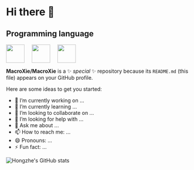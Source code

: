 # Hi there 👋

## Programming language

<img src="https://simpleicons.org/icons/python.svg" width="50" height="50" style="margin-right: 20px;"><img src="https://simpleicons.org/icons/javascript.svg" width="50" height="50" style="margin-right: 20px;"><img src="https://simpleicons.org/icons/django.svg" width="50" height="50" style="margin-right: 20px;">




**MacroXie/MacroXie** is a ✨ _special_ ✨ repository because its `README.md` (this file) appears on your GitHub profile.

Here are some ideas to get you started:

- 🔭 I’m currently working on ...
- 🌱 I’m currently learning ...
- 👯 I’m looking to collaborate on ...
- 🤔 I’m looking for help with ...
- 💬 Ask me about ...
- 📫 How to reach me: ...
- 😄 Pronouns: ...
- ⚡ Fun fact: ...

![Hongzhe's GitHub stats](https://github-readme-stats-macroxie.vercel.app/api?username=macroxie&show_icons=true&theme=transparent)
